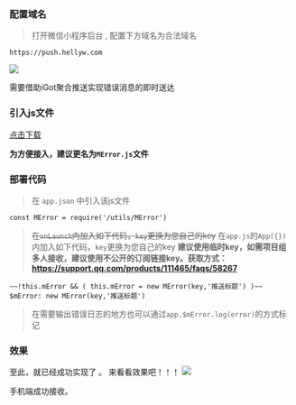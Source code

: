
### 配置域名

> 打开微信小程序后台 , 配置下方域名为合法域名
> 

```https://push.hellyw.com```

![](https://mmbiz.qpic.cn/mmbiz_png/icWtmsIaSA69ibd71LIw9X2wsaNLXLAxlQOpQfJA94bpl97holPE1JkjfTO82VKic3iaBqXR0nJLmWPibebFMuK8YRQ/0?wx_fmt)

 需要借助iGot聚合推送实现错误消息的即时送达
 
 ### 引入js文件
 
[点击下载](./src/MError.js)

**为方便接入，建议更名为`MError.js`文件**

### 部署代码

> 在 `app.json` 中引入该js文件 
>

```
const MError = require('/utils/MError')
```

> ~~在`onLaunch`内加入如下代码，`key`更换为您自己的key~~
> 在`app.js`的`App({})`内加入如下代码，`key`更换为您自己的key
> **建议使用临时key，如需项目组多人接收，建议使用不公开的订阅链接key。获取方式：https://support.qq.com/products/111465/faqs/58267**
> 

```
~~!this.mError && ( this.mError = new MError(key,'推送标题') )~~
$mError: new MError(key,'推送标题')
```

> 在需要输出错误日志的地方也可以通过`app.$mError.log(error)`的方式标记

### 效果

至此，就已经成功实现了 。   来看看效果吧！！！
![ ](https://mmbiz.qpic.cn/mmbiz_jpg/icWtmsIaSA69ibd71LIw9X2wsaNLXLAxlQ3iamJwvZ0ckUUEM6n3wfSF86qwNHwAXoKibUMSBXDIt8ycYC7xrQ46hA/0?wx_fmt=jpeg)

手机端成功接收。


